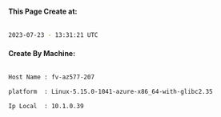
   
#### This Page Create at:

```bash

2023-07-23 - 13:31:21 UTC

```

#### Create By Machine:

```bash

Host Name : fv-az577-207

platform  : Linux-5.15.0-1041-azure-x86_64-with-glibc2.35

Ip Local  : 10.1.0.39

```

